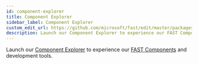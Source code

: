 ```yaml
---
id: component-explorer
title: Component Explorer
sidebar_label: Component Explorer
custom_edit_url: https://github.com/microsoft/fast/edit/master/packages/web-components/fast-foundation/docs/tools/component-explorer.md
description: Launch our Component Explorer to experience our FAST Components and development tools.
---
```


Launch our [Component Explorer](https://explore.fast.design) to experience our [FAST Components](https://www.npmjs.com/package/@microsoft/fast-components) and development tools.